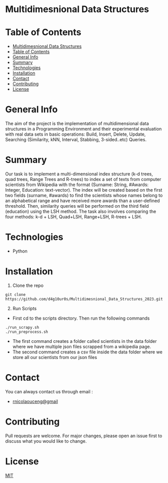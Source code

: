 # Multidimesnional Data Structures

# Table of Contents
- [Multidimesnional Data Structures](#multidimesnional-data-structures)
- [Table of Contents](#table-of-contents)
- [General Info](#general-info)
- [Summary](#summary)
- [Technologies](#technologies)
- [Installation](#installation)
- [Contact](#contact)
- [Contributing](#contributing)
- [License](#license)

# General Info
The aim of the project is the implementation of multidimensional data structures in a Programming Environment and their experimental evaluation with real data sets in basic operations: Build, Insert, Delete, Update, Searching (Similarity, kNN, Interval, Stabbing, 3-sided..etc) Queries.

# Summary
Our task is to implement a multi-dimensional index structure (k-d trees, quad trees, Range Trees and R-trees) to index a set of texts from computer scientists from Wikipedia with the format (Surname: String, #Awards: Integer, Education: text-vector). The index will be created based on the first two fields (surname, #awards) to find the scientists whose names belong to an alphabetical range and have received more awards than a user-defined threshold. Then, similarity queries will be performed on the third field (education) using the LSH method. The task also involves comparing the four methods: k-d + LSH, Quad+LSH, Range+LSH, R-trees + LSH.


# Technologies
- Python

# Installation

1. Clone the repo
```
git clone https://github.com/d4g10ur0s/Multidimesnional_Data_Structures_2023.git
```
2. Run Scripts
  - First cd to the scripts directory. Then run the following commands
```
./run_scrapy.sh
./run_preprocess.sh
```
- The first command creates a folder called scientists in the data folder where we have multiple json files scrapped from a wikipedia page.
- The second command creates a csv file inside the data folder where we store all our scientists from our json files


# Contact
You can always contact us through email : 
- [rnicolaouceng@gmail]()

# Contributing
Pull requests are welcome. For major changes, please open an issue first
to discuss what you would like to change.

# License

[MIT](https://choosealicense.com/licenses/mit/)